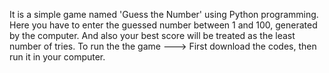 It is a simple game named 'Guess the Number' using Python programming. Here you have to enter the guessed number between 1 and 100, generated by the computer. And also your best score will be treated as the least number of tries. 
To run the the game --->  First download the codes, then run it in your computer.
